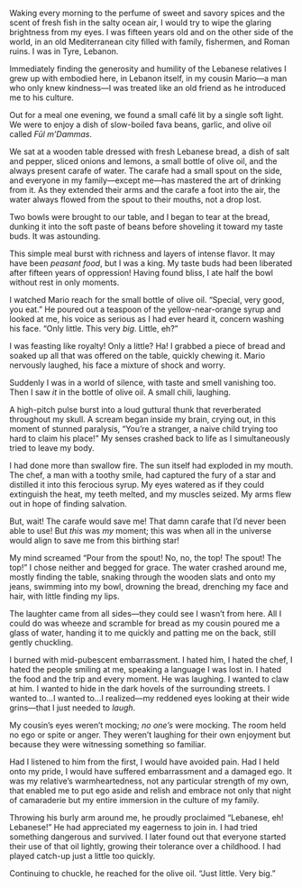 Waking every morning to the perfume of sweet and savory spices and the scent of fresh fish in the salty ocean air, I would try to wipe the glaring brightness from my eyes. I was fifteen years old and on the other side of the world, in an old Mediterranean city filled with family, fishermen, and Roman ruins. I was in Tyre, Lebanon.

Immediately finding the generosity and humility of the Lebanese relatives I grew up with embodied here, in Lebanon itself, in my cousin Mario—a man who only knew kindness—I was treated like an old friend as he introduced me to his culture.

Out for a meal one evening, we found a small café lit by a single soft light. We were to enjoy a dish of slow-boiled fava beans, garlic, and olive oil called *Fūl m’Dammas*.

We sat at a wooden table dressed with fresh Lebanese bread, a dish of salt and pepper, sliced onions and lemons, a small bottle of olive oil, and the always present carafe of water. The carafe had a small spout on the side, and everyone in my family—except me—has mastered the art of drinking from it. As they extended their arms and the carafe a foot into the air, the water always flowed from the spout to their mouths, not a drop lost.

Two bowls were brought to our table, and I began to tear at the bread, dunking it into the soft paste of beans before shoveling it toward my taste buds. It was astounding.

This simple meal burst with richness and layers of intense flavor. It may have been *peasant food*, but I was a king. My taste buds had been liberated after fifteen years of oppression! Having found bliss, I ate half the bowl without rest in only moments.

I watched Mario reach for the small bottle of olive oil. “Special, very good, you eat.” He poured out a teaspoon of the yellow-near-orange syrup and looked at me, his voice as serious as I had ever heard it, concern washing his face. “Only little. This very *big*. Little, eh?”

I was feasting like royalty! Only a little? Ha! I grabbed a piece of bread and soaked up all that was offered on the table, quickly chewing it. Mario nervously laughed, his face a mixture of shock and worry.

Suddenly I was in a world of silence, with taste and smell vanishing too. Then I saw *it* in the bottle of olive oil. A small chili, laughing.

A high-pitch pulse burst into a loud guttural thunk that reverberated throughout my skull. A scream began inside my brain, crying out, in this moment of stunned paralysis, “You’re a stranger, a naive child trying too hard to claim his place!” My senses crashed back to life as I simultaneously tried to leave my body.

I had done more than swallow fire. The sun itself had exploded in my mouth. The chef, a man with a toothy smile, had captured the fury of a star and distilled it into this ferocious syrup. My eyes watered as if they could extinguish the heat, my teeth melted, and my muscles seized. My arms flew out in hope of finding salvation.

But, wait! The carafe would save me! That damn carafe that I’d never been able to use! But *this* was *my* moment; this was when all in the universe would align to save me from this birthing star!

My mind screamed “Pour from the spout! No, no, the top! The spout! The top!” I chose neither and begged for grace. The water crashed around me, mostly finding the table, snaking through the wooden slats and onto my jeans, swimming into my bowl, drowning the bread, drenching my face and hair, with little finding my lips.

The laughter came from all sides—they could see I wasn’t from here. All I could do was wheeze and scramble for bread as my cousin poured me a glass of water, handing it to me quickly and patting me on the back, still gently chuckling.

I burned with mid-pubescent embarrassment. I hated him, I hated the chef, I hated the people smiling at me, speaking a language I was lost in. I hated the food and the trip and every moment. He was laughing. I wanted to claw at him. I wanted to hide in the dark hovels of the surrounding streets. I wanted to…I wanted to…I realized—my reddened eyes looking at their wide grins—that I just needed to *laugh*.

My cousin’s eyes weren’t mocking; *no one’s* were mocking. The room held no ego or spite or anger. They weren’t laughing for their own enjoyment but because they were witnessing something so familiar.

Had I listened to him from the first, I would have avoided pain. Had I held onto my pride, I would have suffered embarrassment and a damaged ego. It was my relative’s warmheartedness, not any particular strength of my own, that enabled me to put ego aside and relish and embrace not only that night of camaraderie but my entire immersion in the culture of my family.

Throwing his burly arm around me, he proudly proclaimed “Lebanese, eh! Lebanese!” He had appreciated my eagerness to join in. I had tried something dangerous and survived. I later found out that everyone started their use of that oil lightly, growing their tolerance over a childhood. I had played catch-up just a little too quickly.

Continuing to chuckle, he reached for the olive oil. “Just little. Very big.”